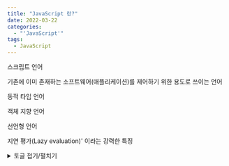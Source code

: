 ```yaml
---
title: "JavaScript 란?"
date: 2022-03-22
categories:
  - "'JavaScript'"
tags:
  - JavaScript
---
```


스크립트 언어

기존에 이미 존재하는 소프트웨어(애플리케이션)를 제어하기 위한 용도로 쓰이는 언어

동적 타입 언어

객체 지향 언어

선언형 언어

지연 평가(Lazy evaluation)' 이라는 강력한 특징

<details>
<summary>토글 접기/펼치기</summary>
<div>안녕</div>
<div>안녕2</div>
</details>
